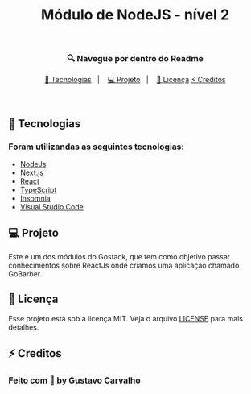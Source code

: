 <h1 align="center"> Módulo de NodeJS - nível 2 </h1>
 &nbsp;

<h3 align="center">🔍 Navegue por dentro do Readme </h3>
<p align="center">
  <a href="#-tecnologias">🚀 Tecnologias</a>&nbsp;&nbsp;&nbsp;|&nbsp;&nbsp;&nbsp;
  <a href="#-projeto">💻 Projeto</a>&nbsp;&nbsp;&nbsp;|&nbsp;&nbsp;&nbsp;
  <a href="#-licença">📝 Licença</a>
  <a href="#-creditos">⚡ Creditos</a>
</p>

<br>

## 🚀 Tecnologias

### Foram utilizandas as seguintes tecnologias:

- [NodeJs](https://nodejs.org/en/)
- [Next.js](https://nextjs.org/)
- [React](https://reactjs.org)
- [TypeScript](https://www.typescriptlang.org/)
- [Insomnia](https://insomnia.rest/)
- [Visual Studio Code](https://code.visualstudio.com/)

## 💻 Projeto

Este é um dos módulos do Gostack, que tem como objetivo passar conhecimentos sobre ReactJs onde criamos uma aplicação chamado GoBarber.


## 📝 Licença


Esse projeto está sob a licença MIT. Veja o arquivo [LICENSE](LICENSE.md) para mais detalhes.


## ⚡ Creditos

### Feito com 💜 by Gustavo Carvalho
